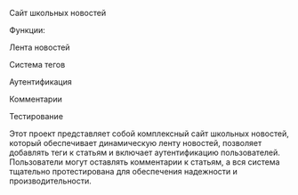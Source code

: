 Сайт школьных новостей

Функции:

<p>Лента новостей</p>
<p>Система тегов</p>
<p>Аутентификация</p>
<p>Комментарии</p>
<p>Тестирование</p>

Этот проект представляет собой комплексный сайт школьных новостей, который обеспечивает динамическую ленту новостей, позволяет добавлять теги к статьям и включает аутентификацию пользователей. Пользователи могут оставлять комментарии к статьям, а вся система тщательно протестирована для обеспечения надежности и производительности.
